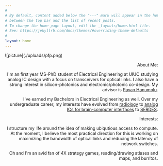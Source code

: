 ```yaml
---
#
# By default, content added below the "---" mark will appear in the home page
# between the top bar and the list of recent posts.
# To change the home page layout, edit the _layouts/home.html file.
# See: https://jekyllrb.com/docs/themes/#overriding-theme-defaults
#
layout: home
---
```


<div align="left">
![picture](./uploads/pfp.png)
</div>

<div align="right">

About Me:

I'm an first year MS-PhD student of Electrical Engineering at UIUC studying analog IC design with a focus on transceivers for optical links. I also have a strong interest in silicon-photonics and electronic/photonic co-design. My advisor is [Pavan Hanumolu](https://ece.illinois.edu/about/directory/faculty/hanumolu).

I've earned my Bachelors in Electrical Engineering as well. Over my undergraduate career, my interests have evolved from [radiology](https://tmslab.martinos.org/team/) to [analog ICs for brain-computer interfaces](./uploads/Design_of_VCO_Based_Continuous_Time_Delta_Sigma_ADCs_For_Neural_Recording_Applications.pdf) to [SERDES](https://shanbhag.ece.illinois.edu/index.html).


Interests:

I structure my life around the idea of making ubiqutious access to compute. At the moment, I believe the most practical direction for this is working on maximizing the bandwidth of optical links and reducing the latency of network switches.

Oh and I'm an avid fan of 4X strategy games, reading/drawing atlases and maps, and burritos. 

</div>